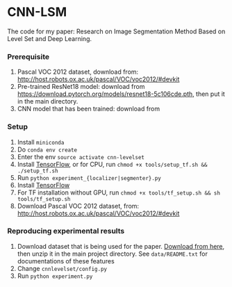 # CNN-LSM
The code for my paper: Research on Image Segmentation Method Based on Level Set and Deep Learning.

### Prerequisite

1. Pascal VOC 2012 dataset, download from: <http://host.robots.ox.ac.uk/pascal/VOC/voc2012/#devkit>
2. Pre-trained ResNet18 model: download from https://download.pytorch.org/models/resnet18-5c106cde.pth, then put it in the main directory.
3. CNN model that has been trained: download from 

### Setup

1. Install `miniconda`
2. Do `conda env create`
3. Enter the env `source activate cnn-levelset`
4. Install [TensorFlow](https://www.tensorflow.org/versions/r0.11/get_started/os_setup.html), or for CPU, run `chmod +x tools/setup_tf.sh && ./setup_tf.sh`
5. Run `python experiment_{localizer|segmenter}.py`
4. Install [TensorFlow](https://www.tensorflow.org/versions/r0.11/get_started/os_setup.html)
  1. For TF installation without GPU, run `chmod +x tools/tf_setup.sh && sh tools/tf_setup.sh`
5. Download Pascal VOC 2012 dataset, from: <http://host.robots.ox.ac.uk/pascal/VOC/voc2012/#devkit>

### Reproducing experimental results

1. Download dataset that is being used for the paper. [Download from here](https://drive.google.com/open?id=0BzFf_WMmDYN8dUdYZE9iMEZXS0k), then unzip it in the main project directory. See `data/README.txt` for documentations of these features
2. Change `cnnlevelset/config.py`
3. Run `python experiment.py`
